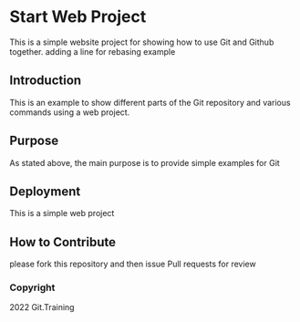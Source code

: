 # Start Web Project

This is a simple website project for showing how to use Git and Github together. adding a line for rebasing example

## Introduction

This is an example to show different parts of the Git repository and various commands using a web project.

## Purpose

As stated above, the main purpose is to provide simple examples for Git

## Deployment

This is a simple web project

## How to Contribute

please fork this repository and then issue Pull requests for review

### Copyright
2022 Git.Training